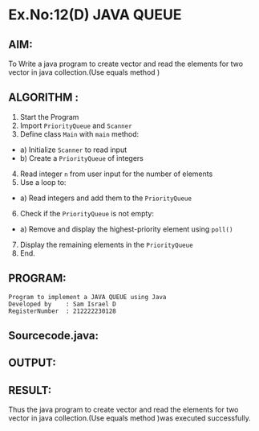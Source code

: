 # Ex.No:12(D) JAVA QUEUE
## AIM:
To Write a java program to create vector and read the elements for two vector in java collection.(Use equals method )


## ALGORITHM :
1.	Start the Program
2.	Import `PriorityQueue` and `Scanner`
3.	Define class `Main` with `main` method:
-	a) Initialize `Scanner` to read input
-	b) Create a `PriorityQueue` of integers
4.	Read integer `n` from user input for the number of elements
5.	Use a loop to:
-	a) Read integers and add them to the `PriorityQueue`
6.	Check if the `PriorityQueue` is not empty:
-	a) Remove and display the highest-priority element using `poll()`
7.	Display the remaining elements in the `PriorityQueue`
8.	End.





## PROGRAM:
 ```
Program to implement a JAVA QUEUE using Java
Developed by    : Sam Israel D
RegisterNumber  : 212222230128
```

## Sourcecode.java:







## OUTPUT:



## RESULT:
Thus the java program to create vector and read the elements for two vector in java collection.(Use equals method )was executed successfully.



